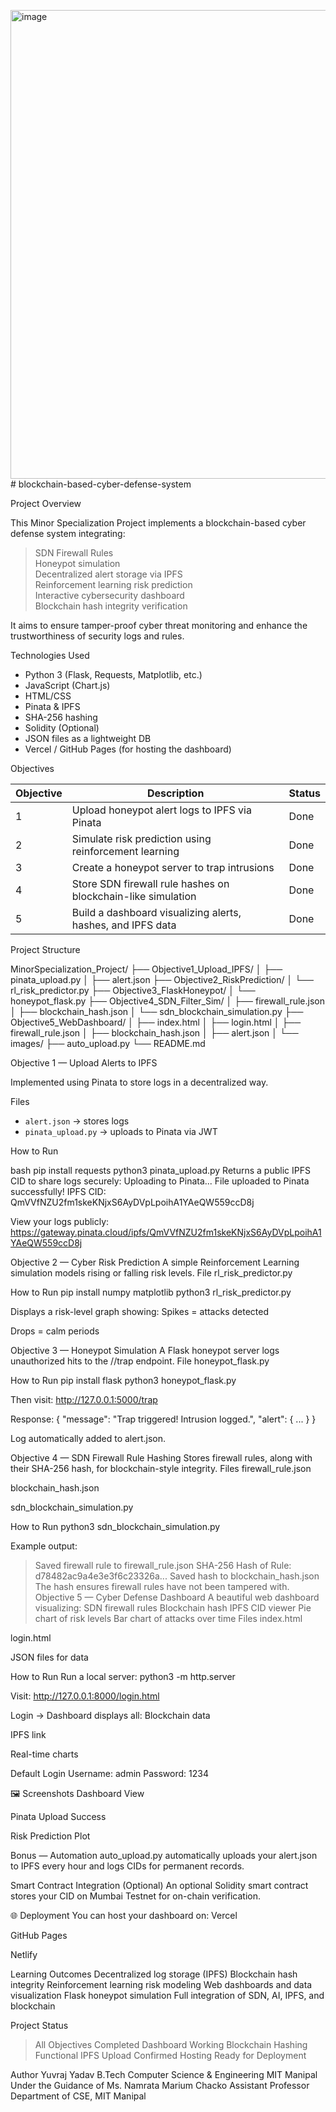 <img width="1202" height="750" alt="image" src="https://github.com/user-attachments/assets/84af527a-8610-492f-a2de-d406bb430c03" /># blockchain-based-cyber-defense-system


Project Overview

This Minor Specialization Project implements a blockchain-based cyber defense system integrating:

> SDN Firewall Rules  
> Honeypot simulation  
> Decentralized alert storage via IPFS  
> Reinforcement learning risk prediction  
> Interactive cybersecurity dashboard  
> Blockchain hash integrity verification  

It aims to ensure tamper-proof cyber threat monitoring and enhance the trustworthiness of security logs and rules.



 Technologies Used

- Python 3 (Flask, Requests, Matplotlib, etc.)
- JavaScript (Chart.js)
- HTML/CSS
- Pinata & IPFS
- SHA-256 hashing
- Solidity (Optional)
- JSON files as a lightweight DB
- Vercel / GitHub Pages (for hosting the dashboard)



Objectives

| Objective | Description | Status |
|-----------|-------------|--------|
| 1 | Upload honeypot alert logs to IPFS via Pinata |  Done |
| 2 | Simulate risk prediction using reinforcement learning |  Done |
| 3 | Create a honeypot server to trap intrusions | Done |
| 4 | Store SDN firewall rule hashes on blockchain-like simulation | Done |
| 5 | Build a dashboard visualizing alerts, hashes, and IPFS data |  Done |


 Project Structure


MinorSpecialization_Project/
 ├── Objective1_Upload_IPFS/
 │ ├── pinata_upload.py
 │ ├── alert.json
 ├── Objective2_RiskPrediction/
 │ └── rl_risk_predictor.py
 ├── Objective3_FlaskHoneypot/
 │ └── honeypot_flask.py
 ├── Objective4_SDN_Filter_Sim/
 │ ├── firewall_rule.json
 │ ├── blockchain_hash.json
 │ └── sdn_blockchain_simulation.py
 ├── Objective5_WebDashboard/
 │ ├── index.html
 │ ├── login.html
 │ ├── firewall_rule.json
 │ ├── blockchain_hash.json
 │ ├── alert.json
 │ └── images/
 ├── auto_upload.py
 └── README.md



 Objective 1 — Upload Alerts to IPFS

Implemented using Pinata to store logs in a decentralized way.

 Files

- `alert.json` → stores logs
- `pinata_upload.py` → uploads to Pinata via JWT

How to Run

bash
pip install requests
python3 pinata_upload.py
 Returns a public IPFS CID to share logs securely:
 Uploading to Pinata...
 File uploaded to Pinata successfully!
 IPFS CID: QmVVfNZU2fm1skeKNjxS6AyDVpLpoihA1YAeQW559ccD8j

View your logs publicly:
https://gateway.pinata.cloud/ipfs/QmVVfNZU2fm1skeKNjxS6AyDVpLpoihA1YAeQW559ccD8j


Objective 2 — Cyber Risk Prediction
A simple Reinforcement Learning simulation models rising or falling risk levels.
File
rl_risk_predictor.py


How to Run
pip install numpy matplotlib
python3 rl_risk_predictor.py

Displays a risk-level graph showing:
Spikes = attacks detected


Drops = calm periods



 Objective 3 — Honeypot Simulation
A Flask honeypot server logs unauthorized hits to the //trap endpoint.
File
honeypot_flask.py


How to Run
pip install flask
python3 honeypot_flask.py

Then visit:
http://127.0.0.1:5000/trap

 Response:
{
  "message": "Trap triggered! Intrusion logged.",
  "alert": {
    ...
  }
}

 Log automatically added to alert.json.

Objective 4 — SDN Firewall Rule Hashing
Stores firewall rules, along with their SHA-256 hash, for blockchain-style integrity.
Files
firewall_rule.json


blockchain_hash.json


sdn_blockchain_simulation.py


How to Run
python3 sdn_blockchain_simulation.py

Example output:
 >Saved firewall rule to firewall_rule.json
>SHA-256 Hash of Rule: d78482ac9a4e3e3f6c23326a...
> Saved hash to blockchain_hash.json
 The hash ensures firewall rules have not been tampered with.
 Objective 5 — Cyber Defense Dashboard
A beautiful web dashboard visualizing:
> SDN firewall rules
> Blockchain hash
> IPFS CID viewer
> Pie chart of risk levels
> Bar chart of attacks over time
Files
index.html


login.html


JSON files for data


How to Run
Run a local server:
python3 -m http.server

Visit:
http://127.0.0.1:8000/login.html

Login → Dashboard displays all:
Blockchain data


IPFS link


Real-time charts


Default Login
Username: admin
Password: 1234


🖼️ Screenshots
Dashboard View

Pinata Upload Success

Risk Prediction Plot




 Bonus — Automation
auto_upload.py automatically uploads your alert.json to IPFS every hour and logs CIDs for permanent records.

Smart Contract Integration (Optional)
An optional Solidity smart contract stores your CID on Mumbai Testnet for on-chain verification.

🌐 Deployment
You can host your dashboard on:
Vercel

GitHub Pages

Netlify

Learning Outcomes
 Decentralized log storage (IPFS)
  Blockchain hash integrity
  Reinforcement learning risk modeling
  Web dashboards and data visualization
  Flask honeypot simulation
  Full integration of SDN, AI, IPFS, and blockchain

Project Status
 >All Objectives Completed
 >Dashboard Working
 >Blockchain Hashing Functional
 >IPFS Upload Confirmed
 > Hosting Ready for Deployment

 Author
Yuvraj Yadav
 B.Tech Computer Science & Engineering
 MIT Manipal
Under the Guidance of
Ms. Namrata Marium Chacko
 Assistant Professor
 Department of CSE, MIT Manipal

